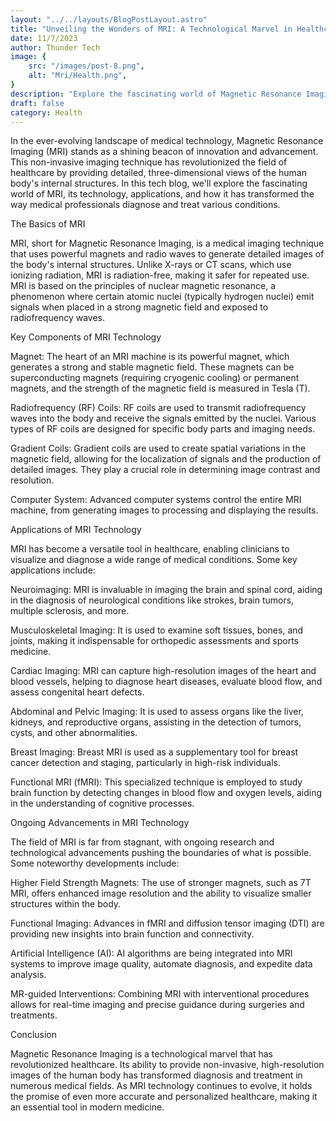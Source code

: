 ```yaml
---
layout: "../../layouts/BlogPostLayout.astro"
title: "Unveiling the Wonders of MRI: A Technological Marvel in Healthcare"
date: 11/7/2023
author: Thunder Tech
image: {
    src: "/images/post-8.png",
    alt: "Mri/Health.png",
}
description: "Explore the fascinating world of Magnetic Resonance Imaging (MRI) in our latest tech blog. Learn how MRI technology, with its powerful magnets and radio waves, generates detailed, radiation-free images of the body's internal structures. Discover its diverse applications, from neuroimaging to cardiac assessments, and how ongoing advancements, such as higher field strength magnets and AI integration, are shaping the future of healthcare. MRI is not just a medical tool; it's a marvel that's changing the way we diagnose and treat various conditions."
draft: false
category: Health
---
```


In the ever-evolving landscape of medical technology, Magnetic Resonance Imaging (MRI) stands as a shining beacon of innovation and advancement. This non-invasive imaging technique has revolutionized the field of healthcare by providing detailed, three-dimensional views of the human body's internal structures. In this tech blog, we'll explore the fascinating world of MRI, its technology, applications, and how it has transformed the way medical professionals diagnose and treat various conditions.

The Basics of MRI

MRI, short for Magnetic Resonance Imaging, is a medical imaging technique that uses powerful magnets and radio waves to generate detailed images of the body's internal structures. Unlike X-rays or CT scans, which use ionizing radiation, MRI is radiation-free, making it safer for repeated use. MRI is based on the principles of nuclear magnetic resonance, a phenomenon where certain atomic nuclei (typically hydrogen nuclei) emit signals when placed in a strong magnetic field and exposed to radiofrequency waves.

Key Components of MRI Technology

Magnet: The heart of an MRI machine is its powerful magnet, which generates a strong and stable magnetic field. These magnets can be superconducting magnets (requiring cryogenic cooling) or permanent magnets, and the strength of the magnetic field is measured in Tesla (T).

Radiofrequency (RF) Coils: RF coils are used to transmit radiofrequency waves into the body and receive the signals emitted by the nuclei. Various types of RF coils are designed for specific body parts and imaging needs.

Gradient Coils: Gradient coils are used to create spatial variations in the magnetic field, allowing for the localization of signals and the production of detailed images. They play a crucial role in determining image contrast and resolution.

Computer System: Advanced computer systems control the entire MRI machine, from generating images to processing and displaying the results.

Applications of MRI Technology

MRI has become a versatile tool in healthcare, enabling clinicians to visualize and diagnose a wide range of medical conditions. Some key applications include:

Neuroimaging: MRI is invaluable in imaging the brain and spinal cord, aiding in the diagnosis of neurological conditions like strokes, brain tumors, multiple sclerosis, and more.

Musculoskeletal Imaging: It is used to examine soft tissues, bones, and joints, making it indispensable for orthopedic assessments and sports medicine.

Cardiac Imaging: MRI can capture high-resolution images of the heart and blood vessels, helping to diagnose heart diseases, evaluate blood flow, and assess congenital heart defects.

Abdominal and Pelvic Imaging: It is used to assess organs like the liver, kidneys, and reproductive organs, assisting in the detection of tumors, cysts, and other abnormalities.

Breast Imaging: Breast MRI is used as a supplementary tool for breast cancer detection and staging, particularly in high-risk individuals.

Functional MRI (fMRI): This specialized technique is employed to study brain function by detecting changes in blood flow and oxygen levels, aiding in the understanding of cognitive processes.

Ongoing Advancements in MRI Technology

The field of MRI is far from stagnant, with ongoing research and technological advancements pushing the boundaries of what is possible. Some noteworthy developments include:

Higher Field Strength Magnets: The use of stronger magnets, such as 7T MRI, offers enhanced image resolution and the ability to visualize smaller structures within the body.

Functional Imaging: Advances in fMRI and diffusion tensor imaging (DTI) are providing new insights into brain function and connectivity.

Artificial Intelligence (AI): AI algorithms are being integrated into MRI systems to improve image quality, automate diagnosis, and expedite data analysis.

MR-guided Interventions: Combining MRI with interventional procedures allows for real-time imaging and precise guidance during surgeries and treatments.

Conclusion

Magnetic Resonance Imaging is a technological marvel that has revolutionized healthcare. Its ability to provide non-invasive, high-resolution images of the human body has transformed diagnosis and treatment in numerous medical fields. As MRI technology continues to evolve, it holds the promise of even more accurate and personalized healthcare, making it an essential tool in modern medicine.
